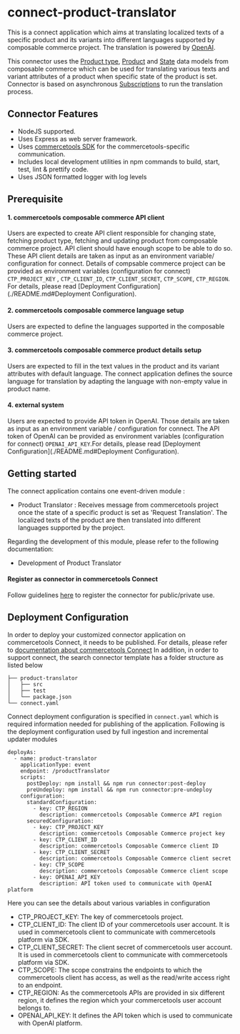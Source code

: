 # connect-product-translator
This is a connect application which aims at translating localized texts of a specific product and its variants into different languages supported by composable commerce project. The translation is powered by [OpenAI](https://openai.com/).

This connector uses the [Product type](https://docs.commercetools.com/api/projects/productTypes), [Product](https://docs.commercetools.com/api/projects/products) and  [State](https://docs.commercetools.com/api/projects/states) data models from composable commerce which can be used for translating various texts and variant attributes of a product when specific state of the product is set. Connector is based on asynchronous [Subscriptions](https://docs.commercetools.com/api/projects/subscriptions) to run the translation process.

## Connector Features
- NodeJS supported.
- Uses Express as web server framework.
- Uses [commercetools SDK](https://docs.commercetools.com/sdk/js-sdk-getting-started) for the commercetools-specific communication.
- Includes local development utilities in npm commands to build, start, test, lint & prettify code.
- Uses JSON formatted logger with log levels

## Prerequisite
#### 1. commercetools composable commerce API client
Users are expected to create API client responsible for changing state, fetching product type, fetching and updating product from composable commerce project. API client should have enough scope to be able to do so. These API client details are taken as input as an environment variable/ configuration for connect. Details of compsable commerce project can be provided as environment variables (configuration for connect) `CTP_PROJECT_KEY` , `CTP_CLIENT_ID`, `CTP_CLIENT_SECRET`, `CTP_SCOPE`, `CTP_REGION`. For details, please read [Deployment Configuration](./README.md#Deployment Configuration).

#### 2. commercetools composable commerce language setup
Users are expected to define the languages supported in the composable commerce project.

#### 3. commercetools composable commerce product details setup
Users are expected to fill in the text values in the product and its variant attributes with default language. The connect application defines the source language for translation by adapting the language with non-empty value in product name.

#### 4. external system
Users are expected to provide API token in OpenAI. Those details are taken as input as an environment variable / configuration for connect. The API token of OpenAI can be provided as environment variables (configuration for connect) `OPENAI_API_KEY`.For details, please read [Deployment Configuration](./README.md#Deployment Configuration).

 
## Getting started
The connect application contains one event-driven module : 
- Product Translator : Receives message from commercetools project once the state of a specific product is set as 'Request Translation'. The localized texts of the product are then translated into different languages supported by the project.

Regarding the development of this module, please refer to the following documentation:
- Development of Product Translator

#### Register as connector in commercetools Connect
Follow guidelines [here](https://docs.commercetools.com/connect/getting-started) to register the connector for public/private use.

## Deployment Configuration
In order to deploy your customized connector application on commercetools Connect, it needs to be published. For details, please refer to [documentation about commercetools Connect](https://docs.commercetools.com/connect/concepts)
In addition, in order to support connect, the search connector template has a folder structure as listed below
```
├── product-translator
│   ├── src
│   ├── test
│   └── package.json
└── connect.yaml
```

Connect deployment configuration is specified in `connect.yaml` which is required information needed for publishing of the application. Following is the deployment configuration used by full ingestion and incremental updater modules
```
deployAs:
  - name: product-translator
    applicationType: event
    endpoint: /productTranslator
    scripts:
      postDeploy: npm install && npm run connector:post-deploy
      preUndeploy: npm install && npm run connector:pre-undeploy
    configuration:
      standardConfiguration:
        - key: CTP_REGION
          description: commercetools Composable Commerce API region
      securedConfiguration:
        - key: CTP_PROJECT_KEY
          description: commercetools Composable Commerce project key
        - key: CTP_CLIENT_ID
          description: commercetools Composable Commerce client ID
        - key: CTP_CLIENT_SECRET
          description: commercetools Composable Commerce client secret
        - key: CTP_SCOPE
          description: commercetools Composable Commerce client scope
        - key: OPENAI_API_KEY
          description: API token used to communicate with OpenAI platform
```

Here you can see the details about various variables in configuration
- CTP_PROJECT_KEY: The key of commercetools project.
- CTP_CLIENT_ID: The client ID of your commercetools user account. It is used in commercetools client to communicate with commercetools platform via SDK.
- CTP_CLIENT_SECRET: The client secret of commercetools user account. It is used in commercetools client to communicate with commercetools platform via SDK.
- CTP_SCOPE: The scope constrains the endpoints to which the commercetools client has access, as well as the read/write access right to an endpoint.
- CTP_REGION: As the commercetools APIs are provided in six different region, it defines the region which your commercetools user account belongs to.
- OPENAI_API_KEY: It defines the API token which is used to communicate with OpenAI platform.